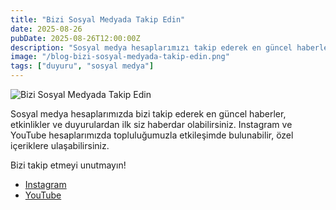 ```yaml
---
title: "Bizi Sosyal Medyada Takip Edin"
date: 2025-08-26
pubDate: 2025-08-26T12:00:00Z
description: "Sosyal medya hesaplarımızı takip ederek en güncel haberlerden haberdar olabilirsiniz."
image: "/blog-bizi-sosyal-medyada-takip-edin.png"
tags: ["duyuru", "sosyal medya"]
---
```


![Bizi Sosyal Medyada Takip Edin](/blog-bizi-sosyal-medyada-takip-edin.png)

Sosyal medya hesaplarımızda bizi takip ederek en güncel haberler, etkinlikler ve duyurulardan ilk siz haberdar olabilirsiniz. Instagram ve YouTube hesaplarımızda topluluğumuzla etkileşimde bulunabilir, özel içeriklere ulaşabilirsiniz.

Bizi takip etmeyi unutmayın!

- [Instagram](https://www.instagram.com/techoxium)
- [YouTube](https://www.youtube.com/@techoxium)
